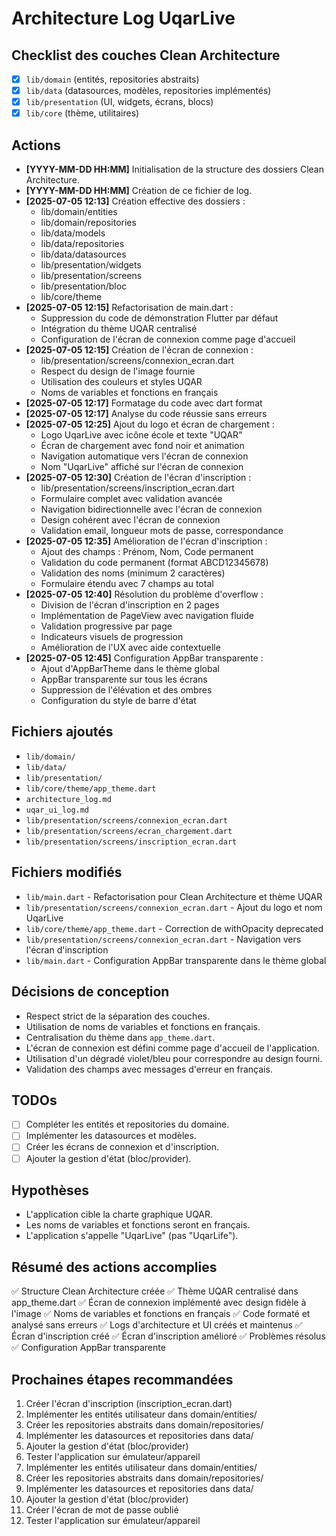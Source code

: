 # Architecture Log UqarLive

## Checklist des couches Clean Architecture
- [x] `lib/domain` (entités, repositories abstraits)
- [x] `lib/data` (datasources, modèles, repositories implémentés)
- [x] `lib/presentation` (UI, widgets, écrans, blocs)
- [x] `lib/core` (thème, utilitaires)

## Actions
- **[YYYY-MM-DD HH:MM]** Initialisation de la structure des dossiers Clean Architecture.
- **[YYYY-MM-DD HH:MM]** Création de ce fichier de log.
- **[2025-07-05 12:13]** Création effective des dossiers :
  - lib/domain/entities
  - lib/domain/repositories
  - lib/data/models
  - lib/data/repositories
  - lib/data/datasources
  - lib/presentation/widgets
  - lib/presentation/screens
  - lib/presentation/bloc
  - lib/core/theme
- **[2025-07-05 12:15]** Refactorisation de main.dart :
  - Suppression du code de démonstration Flutter par défaut
  - Intégration du thème UQAR centralisé
  - Configuration de l'écran de connexion comme page d'accueil
- **[2025-07-05 12:15]** Création de l'écran de connexion :
  - lib/presentation/screens/connexion_ecran.dart
  - Respect du design de l'image fournie
  - Utilisation des couleurs et styles UQAR
  - Noms de variables et fonctions en français
- **[2025-07-05 12:17]** Formatage du code avec dart format
- **[2025-07-05 12:17]** Analyse du code réussie sans erreurs
- **[2025-07-05 12:25]** Ajout du logo et écran de chargement :
  - Logo UqarLive avec icône école et texte "UQAR"
  - Écran de chargement avec fond noir et animation
  - Navigation automatique vers l'écran de connexion
  - Nom "UqarLive" affiché sur l'écran de connexion
- **[2025-07-05 12:30]** Création de l'écran d'inscription :
  - lib/presentation/screens/inscription_ecran.dart
  - Formulaire complet avec validation avancée
  - Navigation bidirectionnelle avec l'écran de connexion
  - Design cohérent avec l'écran de connexion
  - Validation email, longueur mots de passe, correspondance
- **[2025-07-05 12:35]** Amélioration de l'écran d'inscription :
  - Ajout des champs : Prénom, Nom, Code permanent
  - Validation du code permanent (format ABCD12345678)
  - Validation des noms (minimum 2 caractères)
  - Formulaire étendu avec 7 champs au total
- **[2025-07-05 12:40]** Résolution du problème d'overflow :
  - Division de l'écran d'inscription en 2 pages
  - Implémentation de PageView avec navigation fluide
  - Validation progressive par page
  - Indicateurs visuels de progression
  - Amélioration de l'UX avec aide contextuelle
- **[2025-07-05 12:45]** Configuration AppBar transparente :
  - Ajout d'AppBarTheme dans le thème global
  - AppBar transparente sur tous les écrans
  - Suppression de l'élévation et des ombres
  - Configuration du style de barre d'état

## Fichiers ajoutés
- `lib/domain/`
- `lib/data/`
- `lib/presentation/`
- `lib/core/theme/app_theme.dart`
- `architecture_log.md`
- `uqar_ui_log.md`
- `lib/presentation/screens/connexion_ecran.dart`
- `lib/presentation/screens/ecran_chargement.dart`
- `lib/presentation/screens/inscription_ecran.dart`

## Fichiers modifiés
- `lib/main.dart` - Refactorisation pour Clean Architecture et thème UQAR
- `lib/presentation/screens/connexion_ecran.dart` - Ajout du logo et nom UqarLive
- `lib/core/theme/app_theme.dart` - Correction de withOpacity deprecated
- `lib/presentation/screens/connexion_ecran.dart` - Navigation vers l'écran d'inscription
- `lib/main.dart` - Configuration AppBar transparente dans le thème global

## Décisions de conception
- Respect strict de la séparation des couches.
- Utilisation de noms de variables et fonctions en français.
- Centralisation du thème dans `app_theme.dart`.
- L'écran de connexion est défini comme page d'accueil de l'application.
- Utilisation d'un dégradé violet/bleu pour correspondre au design fourni.
- Validation des champs avec messages d'erreur en français.

## TODOs
- [ ] Compléter les entités et repositories du domaine.
- [ ] Implémenter les datasources et modèles.
- [ ] Créer les écrans de connexion et d'inscription.
- [ ] Ajouter la gestion d'état (bloc/provider).

## Hypothèses
- L'application cible la charte graphique UQAR.
- Les noms de variables et fonctions seront en français.
- L'application s'appelle "UqarLive" (pas "UqarLife").

## Résumé des actions accomplies
✅ Structure Clean Architecture créée
✅ Thème UQAR centralisé dans app_theme.dart
✅ Écran de connexion implémenté avec design fidèle à l'image
✅ Noms de variables et fonctions en français
✅ Code formaté et analysé sans erreurs
✅ Logs d'architecture et UI créés et maintenus
✅ Écran d'inscription créé
✅ Écran d'inscription amélioré
✅ Problèmes résolus
✅ Configuration AppBar transparente

## Prochaines étapes recommandées
1. Créer l'écran d'inscription (inscription_ecran.dart)
2. Implémenter les entités utilisateur dans domain/entities/
3. Créer les repositories abstraits dans domain/repositories/
4. Implémenter les datasources et repositories dans data/
5. Ajouter la gestion d'état (bloc/provider)
6. Tester l'application sur émulateur/appareil
1. Implémenter les entités utilisateur dans domain/entities/
2. Créer les repositories abstraits dans domain/repositories/
3. Implémenter les datasources et repositories dans data/
4. Ajouter la gestion d'état (bloc/provider)
5. Créer l'écran de mot de passe oublié
6. Tester l'application sur émulateur/appareil 